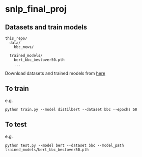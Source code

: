 # snlp_final_proj
## Datasets and train models
```
this_repo/
  data/
    bbc_news/

  trained_models/
    bert_bbc_bestover50.pth
    ...
```
Download datasets and trained models from [here](https://uark-my.sharepoint.com/:f:/g/personal/minht_uark_edu/EgnqPZOKMH5MgipwJd_1hfcBq5IXjeVrIY7fGBz24mVaFg?e=7q7X4J)
## To train
e.g.
```
python train.py --model distilbert --dataset bbc --epochs 50
```

## To test
e.g.
```
python test.py --model bert --dataset bbc --model_path trained_models/bert_bbc_bestover50.pth
```
